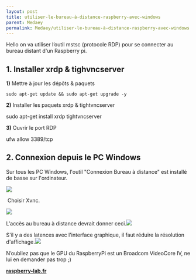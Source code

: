 ```yaml
---
layout: post
title: utiliser-le-bureau-à-distance-raspberry-avec-windows
parent: Medaey
permalink: Medaey/utiliser-le-bureau-à-distance-raspberry-avec-windows
---
```


Hello on va utiliser l’outil mstsc (protocole RDP) pour se connecter au bureau distant d'un Raspberry pi.

**1\. Installer xrdp & tighvncserver**
--------------------------------------

**1)** Mettre à jour les dépôts & paquets

    sudo apt-get update && sudo apt-get upgrade -y

  
**2)** Installer les paquets xrdp & tightvncserver

sudo apt-get install xrdp tightvncserver

  
**3)** Ouvrir le port RDP

ufw allow 3389/tcp

**2\. Connexion depuis le PC Windows**
--------------------------------------

Sur tous les PC Windows, l'outil "Connexion Bureau à distance" est installé de basse sur l'ordinateur.

![](https://1.bp.blogspot.com/-0i8W3TB4yeQ/YLVuzJTXK7I/AAAAAAAAE98/On7hHxBsO7EpjeiXOBl13q_IivMfjgeAACNcBGAsYHQ/s16000/mstsc.webp?format=webp)

 Choisir Xvnc.

![](https://1.bp.blogspot.com/-qqVsnWEMfEM/YLVuOkqVAMI/AAAAAAAAE90/ul6weesQSoEi7B7QpqCxS3uP7Mjvz2SNwCNcBGAsYHQ/s0/xrdp.webp?format=webp)

L'accès au bureau à distance devrait donner ceci.![](https://1.bp.blogspot.com/-lDYmKz6jl94/YLVvFCDI9BI/AAAAAAAAE-E/BkpoNLVgYFI3XkpYq7TBs14dYN6TkAMigCNcBGAsYHQ/s16000/desktop_rasbian.PNG.webp?format=webp) 

S'il y a des latences avec l'interface graphique, il faut réduire la résolution d'affichage.![](https://1.bp.blogspot.com/-O8y8oDIhNzc/YLVuOsIFuJI/AAAAAAAAE9w/IWBmZa4owO0OWrq7nyXdEf97_aAtIc46gCNcBGAsYHQ/w344-h400/resolution_mstsc.webp?format=webp)

N’oubliez pas que le GPU du RaspberryPi est un Broadcom VideoCore IV, ne lui en demander pas trop ;)  
  
**[raspberry-lab.fr](https://raspberry-lab.fr/Debuter-sur-Raspberry-Francais/Connexion-Bureau-a-distance-Raspberry-Francais/)**
